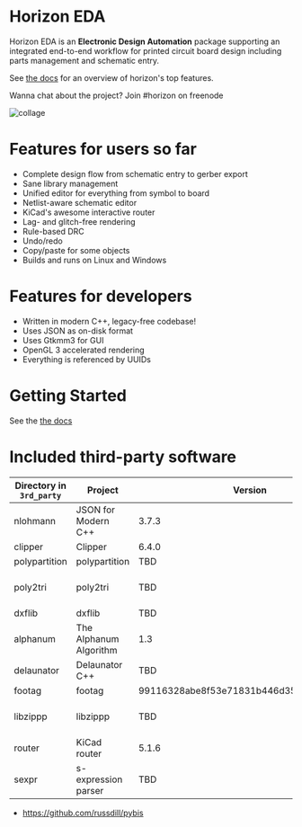 # Horizon EDA

Horizon EDA is an **Electronic Design Automation** package supporting an integrated end-to-end workflow for printed circuit board design including parts management and schematic entry. 

See [the docs](https://docs.horizon-eda.org/en/latest/feature-overview.html) for an overview
of horizon's top features.

Wanna chat about the project? Join #horizon on freenode

![collage](https://horizon-eda.org/screenshots/collage.png)

# Features for users so far
- Complete design flow from schematic entry to gerber export
- Sane library management
- Unified editor for everything from symbol to board
- Netlist-aware schematic editor
- KiCad's awesome interactive router
- Lag- and glitch-free rendering
- Rule-based DRC
- Undo/redo
- Copy/paste for some objects
- Builds and runs on Linux and Windows

# Features for developers
- Written in modern C++, legacy-free codebase!
- Uses JSON as on-disk format
- Uses Gtkmm3 for GUI
- OpenGL 3 accelerated rendering
- Everything is referenced by UUIDs

# Getting Started
See the [the docs](https://docs.horizon-eda.org/en/latest/installation.html)

# Included third-party software

| Directory in `3rd_party` | Project                | Version                                  | URL                                                             | License      |
|--------------------------|------------------------|------------------------------------------|-----------------------------------------------------------------|--------------|
| nlohmann                 | JSON for Modern C++    | 3.7.3                                    | https://github.com/nlohmann/json/                               | MIT          |
| clipper                  | Clipper                | 6.4.0                                    | http://www.angusj.com/delphi/clipper.php                        | Boost        |
| polypartition            | polypartition          | TBD                                      | https://github.com/ivanfratric/polypartition/                   | MIT          |
| poly2tri                 | poly2tri               | TBD                                      | https://github.com/jhasse/poly2tri                              | 3-Clause BSD |
| dxflib                   | dxflib                 | TBD                                      | https://qcad.org/en/90-dxflib                                   | GPLv2        |
| alphanum                 | The Alphanum Algorithm | 1.3                                      | http://www.davekoelle.com/alphanum.html                         | MIT          |
| delaunator               | Delaunator C++         | TBD                                      | https://github.com/abellgithub/delaunator-cpp                   | MIT          |
| footag                   | footag                 | 99116328abe8f53e71831b446d35e93ee7128ef3 | https://github.com/endofexclusive/footag                        | GPLv3        |
| libzippp                 | libzippp               | TBD                                      | https://github.com/ctabin/libzippp                              | 3-Clause BSD |
| router                   | KiCad router           | 5.1.6                                    | https://gitlab.com/kicad/code/kicad/-/tree/master/pcbnew/router | GPLv3        |
| sexpr                    | s-expression parser    | TBD                                      | https://gitlab.com/kicad/code/kicad/-/tree/master/libs/sexpr    | GPLv3        |


- https://github.com/russdill/pybis
